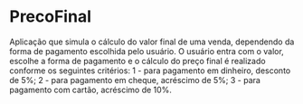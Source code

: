 # PrecoFinal
Aplicação que simula o cálculo do valor final de uma venda, dependendo da forma de pagamento escolhida pelo usuário. O usuário entra com o valor, escolhe a forma de pagamento e o cálculo do preço final é realizado conforme os seguintes critérios:
1 - para pagamento em dinheiro, desconto de 5%;
2 - para pagamento em cheque, acréscimo de 5%;
3 - para pagamento com cartão, acréscimo de 10%.
